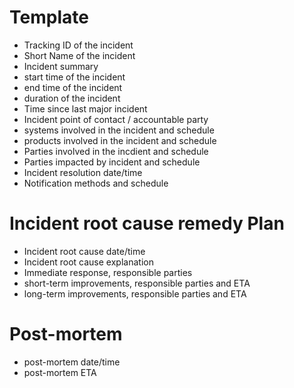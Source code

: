 # Template


  * Tracking ID of the incident
  * Short Name of the incident
  * Incident summary
  * start time of the incident
  * end time of the incident
  * duration of the incident
  * Time since last major incident
  * Incident point of contact / accountable party
  * systems involved in the incident and schedule
  * products involved in the incident and schedule
  * Parties involved in the incdient and schedule
  * Parties impacted by incident and schedule
  * Incident resolution date/time
  * Notification methods and schedule

# Incident root cause remedy Plan
  * Incident root cause date/time
  * Incident root cause explanation
  * Immediate response, responsible parties
  * short-term improvements, responsible parties and ETA
  * long-term improvements, responsible parties and ETA

# Post-mortem
  * post-mortem date/time
  * post-mortem ETA

<!--- vim: set expandtab tabstop=2 shiftwidth=2 softtabstop=2: -->
